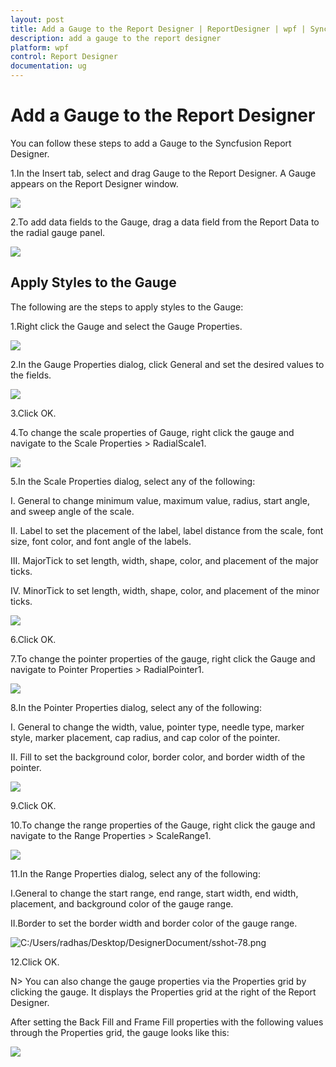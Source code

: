 ```yaml
---
layout: post
title: Add a Gauge to the Report Designer | ReportDesigner | wpf | Syncfusion
description: add a gauge to the report designer
platform: wpf
control: Report Designer
documentation: ug
---
```


# Add a Gauge to the Report Designer

You can follow these steps to add a Gauge to the Syncfusion Report Designer.

1.In the Insert tab, select and drag Gauge to the Report Designer. A Gauge appears on the Report Designer window.



  ![](Add-a-Gauge-to-the-Report-Designer_images/Add-a-Gauge-to-the-Report-Designer_img1.png)



2.To add data fields to the Gauge, drag a data field from the Report Data to the radial gauge panel.

  ![](Add-a-Gauge-to-the-Report-Designer_images/Add-a-Gauge-to-the-Report-Designer_img2.png)



## Apply Styles to the Gauge

The following are the steps to apply styles to the Gauge:

1.Right click the Gauge and select the Gauge Properties.



  ![](Add-a-Gauge-to-the-Report-Designer_images/Add-a-Gauge-to-the-Report-Designer_img3.png)



2.In the Gauge Properties dialog, click General and set the desired values to the fields.

  ![](Add-a-Gauge-to-the-Report-Designer_images/Add-a-Gauge-to-the-Report-Designer_img4.png)



3.Click OK.

4.To change the scale properties of Gauge, right click the gauge and navigate to the Scale Properties > RadialScale1.



  ![](Add-a-Gauge-to-the-Report-Designer_images/Add-a-Gauge-to-the-Report-Designer_img5.png)



5.In the Scale Properties dialog, select any of the following:

  I. General to change minimum value, maximum value, radius, start angle, and sweep angle of the scale.
  
  II. Label to set the placement of the label, label distance from the scale, font size, font color, and font angle of the labels.
  
  III. MajorTick to set length, width, shape, color, and placement of the major ticks.
  
  IV. MinorTick to set length, width, shape, color, and placement of the minor ticks.

  ![](Add-a-Gauge-to-the-Report-Designer_images/Add-a-Gauge-to-the-Report-Designer_img6.png)



6.Click OK.

7.To change the pointer properties of the gauge, right click the Gauge and navigate to Pointer Properties > RadialPointer1.



   ![](Add-a-Gauge-to-the-Report-Designer_images/Add-a-Gauge-to-the-Report-Designer_img7.png)



8.In the Pointer Properties dialog, select any of the following:

  I. General to change the width, value, pointer type, needle type, marker style, marker placement, cap radius, and cap color of the pointer.
  
  II. Fill to set the background color, border color, and border width of the pointer.



  ![](Add-a-Gauge-to-the-Report-Designer_images/Add-a-Gauge-to-the-Report-Designer_img8.png)



9.Click OK.

10.To change the range properties of the Gauge, right click the gauge and navigate to the Range Properties > ScaleRange1.

   ![](Add-a-Gauge-to-the-Report-Designer_images/Add-a-Gauge-to-the-Report-Designer_img9.png)



11.In the Range Properties dialog, select any of the following:

   I.General to change the start range, end range, start width, end width, placement, and background color of the gauge range.
   
   II.Border to set the border width and border color of the gauge range.



  ![C:/Users/radhas/Desktop/DesignerDocument/sshot-78.png](Add-a-Gauge-to-the-Report-Designer_images/Add-a-Gauge-to-the-Report-Designer_img10.png)



12.Click OK.
 
   N>  You can also change the gauge properties via the Properties grid by clicking the gauge. It displays the Properties grid at the right of the Report Designer.

 

After setting the Back Fill and Frame Fill properties with the following values through the Properties grid, the gauge looks like this:

![](Add-a-Gauge-to-the-Report-Designer_images/Add-a-Gauge-to-the-Report-Designer_img11.png)



